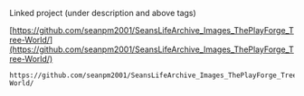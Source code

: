 
Linked project (under description and above tags)

[https://github.com/seanpm2001/SeansLifeArchive_Images_ThePlayForge_Tree-World/](https://github.com/seanpm2001/SeansLifeArchive_Images_ThePlayForge_Tree-World/)

```
https://github.com/seanpm2001/SeansLifeArchive_Images_ThePlayForge_Tree-World/
```
